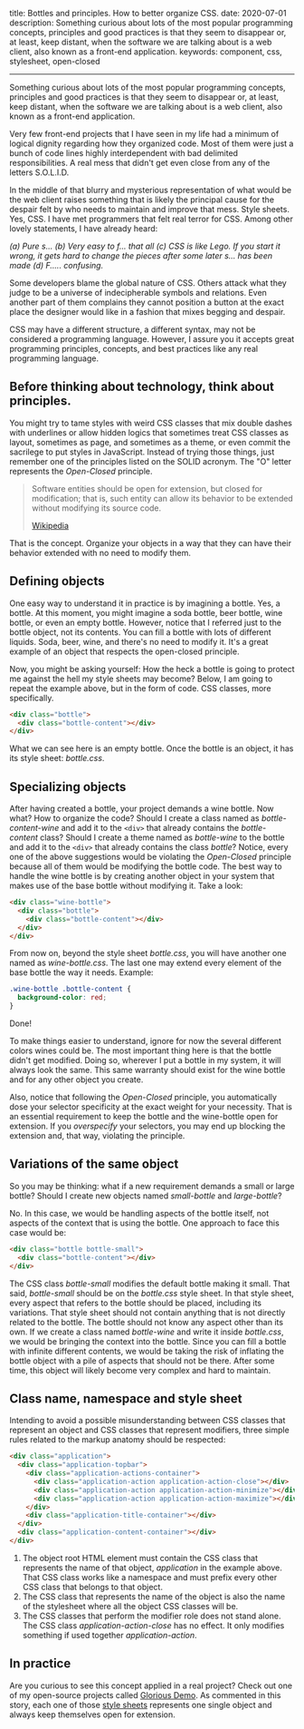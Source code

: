 title: Bottles and principles. How to better organize CSS.
date: 2020-07-01
description: Something curious about lots of the most popular programming concepts, principles and good practices is that they seem to disappear or, at least, keep distant, when the software we are talking about is a web client, also known as a front-end application.
keywords: component, css, stylesheet, open-closed

---

Something curious about lots of the most popular programming concepts, principles and good practices is that they seem to disappear or, at least, keep distant, when the software we are talking about is a web client, also known as a front-end application.

Very few front-end projects that I have seen in my life had a minimum of logical dignity regarding how they organized code. Most of them were just a bunch of code lines highly interdependent with bad delimited responsibilities. A real mess that didn't get even close from any of the letters S.O.L.I.D.

In the middle of that blurry and mysterious representation of what would be the web client raises something that is likely the principal cause for the despair felt by who needs to maintain and improve that mess. Style sheets. Yes, CSS. I have met programmers that felt real terror for CSS. Among other lovely statements, I have already heard:

*(a) Pure s... (b) Very easy to f... that all (c) CSS is like Lego. If you start it wrong, it gets hard to change the pieces after some later s... has been made (d) F..... confusing.*

Some developers blame the global nature of CSS. Others attack what they judge to be a universe of indecipherable symbols and relations. Even another part of them complains they cannot position a button at the exact place the designer would like in a fashion that mixes begging and despair.

CSS may have a different structure, a different syntax, may not be considered a programming language. However, I assure you it accepts great programming principles, concepts, and best practices like any real programming language.

## Before thinking about technology, think about principles.

You might try to tame styles with weird CSS classes that mix double dashes with underlines or allow hidden logics that sometimes treat CSS classes as layout, sometimes as page, and sometimes as a theme, or even commit the sacrilege to put styles in JavaScript. Instead of trying those things, just remember one of the principles listed on the SOLID acronym. The "O" letter represents the *Open-Closed* principle.

> Software entities should be open for extension, but closed for modification; that is, such entity can allow its behavior to be extended without modifying its source code.
>
> [Wikipedia](https://en.wikipedia.org/wiki/Open%E2%80%93closed_principle)

That is the concept. Organize your objects in a way that they can have their behavior extended with no need to modify them.

## Defining objects

One easy way to understand it in practice is by imagining a bottle. Yes, a bottle. At this moment, you might imagine a soda bottle, beer bottle, wine bottle, or even an empty bottle. However, notice that I referred just to the bottle object, not its contents. You can fill a bottle with lots of different liquids. Soda, beer, wine, and there's no need to modify it. It's a great example of an object that respects the open-closed principle.

Now, you might be asking yourself: How the heck a bottle is going to protect me against the hell my style sheets may become? Below, I am going to repeat the example above, but in the form of code. CSS classes, more specifically.

``` html
<div class="bottle">
  <div class="bottle-content"></div>
</div>
```

What we can see here is an empty bottle. Once the bottle is an object, it has its style sheet: *bottle.css*.

## Specializing objects

After having created a bottle, your project demands a wine bottle. Now what? How to organize the code? Should I create a class named as *bottle-content-wine* and add it to the `<div>` that already contains the *bottle-content* class? Should I create a theme named as *bottle-wine* to the bottle and add it to the `<div>` that already contains the class *bottle*? Notice, every one of the above suggestions would be violating the *Open-Closed* principle because all of them would be modifying the bottle code. The best way to handle the wine bottle is by creating another object in your system that makes use of the base bottle without modifying it. Take a look:

``` html
<div class="wine-bottle">
  <div class="bottle">
    <div class="bottle-content"></div>
  </div>
</div>
```

From now on, beyond the style sheet *bottle.css*, you will have another one named as *wine-bottle.css*. The last one may extend every element of the base bottle the way it needs. Example:

``` css
.wine-bottle .bottle-content {
  background-color: red;
}
```

Done!

To make things easier to understand, ignore for now the several different colors wines could be. The most important thing here is that the bottle didn't get modified. Doing so, wherever I put a bottle in my system, it will always look the same. This same warranty should exist for the wine bottle and for any other object you create.

Also, notice that following the *Open-Closed* principle, you automatically dose your selector specificity at the exact weight for your necessity. That is an essential requirement to keep the bottle and the wine-bottle open for extension. If you *overspecify* your selectors, you may end up blocking the extension and, that way, violating the principle.

## Variations of the same object

So you may be thinking: what if a new requirement demands a small or large bottle? Should I create new objects named *small-bottle* and *large-bottle*?

No. In this case, we would be handling aspects of the bottle itself, not aspects of the context that is using the bottle. One approach to face this case would be:

``` html
<div class="bottle bottle-small">
  <div class="bottle-content"></div>
</div>
```

The CSS class *bottle-small* modifies the default bottle making it small. That said, *bottle-small* should be on the *bottle.css* style sheet. In that style sheet, every aspect that refers to the bottle should be placed, including its variations. That style sheet should not contain anything that is not directly related to the bottle. The bottle should not know any aspect other than its own. If we create a class named *bottle-wine* and write it inside *bottle.css*, we would be bringing the context into the bottle. Since you can fill a bottle with infinite different contents, we would be taking the risk of inflating the bottle object with a pile of aspects that should not be there. After some time, this object will likely become very complex and hard to maintain.

## Class name, namespace and style sheet

Intending to avoid a possible misunderstanding between CSS classes that represent an object and CSS classes that represent modifiers, three simple rules related to the markup anatomy should be respected:

``` html
<div class="application">
  <div class="application-topbar">
    <div class="application-actions-container">
      <div class="application-action application-action-close"></div>
      <div class="application-action application-action-minimize"></div>
      <div class="application-action application-action-maximize"></div>
    </div>
    <div class="application-title-container"></div>
  </div>
  <div class="application-content-container"></div>
</div>
```

1.  The object root HTML element must contain the CSS class that represents the name of that object, *application* in the example above. That CSS class works like a namespace and must prefix every other CSS class that belongs to that object.
2.  The CSS class that represents the name of the object is also the name of the stylesheet where all the object CSS classes will be.
3.  The CSS classes that perform the modifier role does not stand alone. The CSS class *application-action-close* has no effect. It only modifies something if used together *application-action*.

## In practice

Are you curious to see this concept applied in a real project? Check out one of my open-source projects called [Glorious Demo](https://glorious.codes/demo). As commented in this story, each one of those [style sheets](https://github.com/glorious-codes/glorious-demo/tree/master/src/styles) represents one single object and always keep themselves open for extension.
